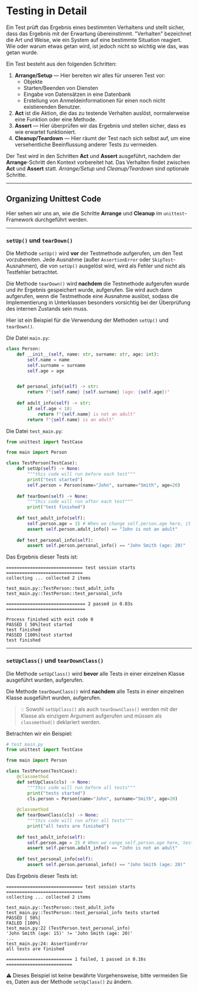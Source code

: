 [](https://www.google.com/search?q=%23testing-in-detail)

# Testing in Detail

Ein Test prüft das Ergebnis eines bestimmten Verhaltens und stellt sicher, dass das Ergebnis mit der Erwartung übereinstimmt. "Verhalten" bezeichnet die Art und Weise, wie ein System auf eine bestimmte Situation reagiert. Wie oder warum etwas getan wird, ist jedoch nicht so wichtig wie das, was getan wurde.

Ein Test besteht aus den folgenden Schritten:

1.  **Arrange/Setup** — Hier bereiten wir alles für unseren Test vor:
      * Objekte
      * Starten/Beenden von Diensten
      * Eingabe von Datensätzen in eine Datenbank
      * Erstellung von Anmeldeinformationen für einen noch nicht existierenden Benutzer.
2.  **Act** ist die Aktion, die das zu testende Verhalten auslöst, normalerweise eine Funktion oder eine Methode.
3.  **Assert** — Hier überprüfen wir das Ergebnis und stellen sicher, dass es wie erwartet funktioniert.
4.  **Cleanup/Teardown** — Hier räumt der Test nach sich selbst auf, um eine versehentliche Beeinflussung anderer Tests zu vermeiden.

Der Test wird in den Schritten **Act** und **Assert** ausgeführt, nachdem der **Arrange**-Schritt den Kontext vorbereitet hat. Das Verhalten findet zwischen **Act** und **Assert** statt. *Arrange/Setup* und *Cleanup/Teardown* sind optionale Schritte.

-----

[](https://www.google.com/search?q=%23organizing-unittest-code)

## Organizing Unittest Code

Hier sehen wir uns an, wie die Schritte **Arrange** und **Cleanup** im `unittest`-Framework durchgeführt werden.

-----

[](https://www.google.com/search?q=%23setup-and-teardown)

### `setUp()` und `tearDown()`

Die Methode `setUp()` wird **vor** der Testmethode aufgerufen, um den Test vorzubereiten. Jede Ausnahme (außer `AssertionError` oder `SkipTest`-Ausnahmen), die von `setUp()` ausgelöst wird, wird als Fehler und nicht als Testfehler betrachtet.

Die Methode `tearDown()` wird **nachdem** die Testmethode aufgerufen wurde und ihr Ergebnis gespeichert wurde, aufgerufen. Sie wird auch dann aufgerufen, wenn die Testmethode eine Ausnahme auslöst, sodass die Implementierung in Unterklassen besonders vorsichtig bei der Überprüfung des internen Zustands sein muss.

Hier ist ein Beispiel für die Verwendung der Methoden `setUp()` und `tearDown()`.

Die Datei `main.py`:

```python
class Person:
	def __init__(self, name: str, surname: str, age: int):
		self.name = name
		self.surname = surname
		self.age = age


	def personal_info(self) -> str:
		return f"{self.name} {self.surname} (age: {self.age})"
	
	def adult_info(self) -> str:
		if self.age < 18:
			return f"{self.name} is not an adult"
		return f"{self.name} is an adult"
```

Die Datei `test_main.py`:

```python
from unittest import TestCase

from main import Person

class TestPerson(TestCase):
	def setUp(self) -> None:
		"""this code will run before each test"""
		print("test started")
		self.person = Person(name="John", surname="Smith", age=20)
	
	def tearDown(self) -> None:
		"""this code will run after each test"""
		print("test finished")
	
	def test_adult_info(self):
		self.person.age = 15 # When we change self.person.age here, it will not touch other tests
		assert self.person.adult_info() == "John is not an adult"
	
	def test_personal_info(self):
		assert self.person.personal_info() == "John Smith (age: 20)"
```

Das Ergebnis dieser Tests ist:

```
============================= test session starts =============================
collecting ... collected 2 items

test_main.py::TestPerson::test_adult_info
test_main.py::TestPerson::test_personal_info

============================== 2 passed in 0.03s ==============================

Process finished with exit code 0
PASSED [ 50%]test started
test finished
PASSED [100%]test started
test finished
```

-----

[](https://www.google.com/search?q=%23setupclass-and-teardownclass)

### `setUpClass()` und `tearDownClass()`

Die Methode `setUpClass()` wird **bevor** alle Tests in einer einzelnen Klasse ausgeführt wurden, aufgerufen.

Die Methode `tearDownClass()` wird **nachdem** alle Tests in einer einzelnen Klasse ausgeführt wurden, aufgerufen.

> 💡 Sowohl `setUpClass()` als auch `tearDownClass()` werden mit der Klasse als einzigem Argument aufgerufen und müssen als `classmethod()` deklariert werden.

Betrachten wir ein Beispiel:

```python
# test_main.py
from unittest import TestCase

from main import Person

class TestPerson(TestCase):
	@classmethod
	def setUpClass(cls) -> None:
		"""this code will run before all tests"""
		print("tests started")
		cls.person = Person(name="John", surname="Smith", age=20)
	
	@classmethod
	def tearDownClass(cls) -> None:
		"""this code will run after all tests"""
		print("all tests are finished")
	
	def test_adult_info(self):
		self.person.age = 15 # When we cange self.person.age here, test_personal_info will not pass
		assert self.person.adult_info() == "John is not an adult"
	
	def test_personal_info(self):
		assert self.person.personal_info() == "John Smith (age: 20)"
```

Das Ergebnis dieser Tests ist:

```
============================= test session starts =============================
collecting ... collected 2 items

test_main.py::TestPerson::test_adult_info
test_main.py::TestPerson::test_personal_info tests started
PASSED [ 50%]
FAILED [100%]
test_main.py:22 (TestPerson.test_personal_info)
'John Smith (age: 15)' != 'John Smith (age: 20)'
...
test_main.py:24: AssertionError
all tests are finished

========================= 1 failed, 1 passed in 0.16s =========================
```

⚠️ Dieses Beispiel ist keine bewährte Vorgehensweise, bitte vermeiden Sie es, Daten aus der Methode `setUpClass()` zu ändern.